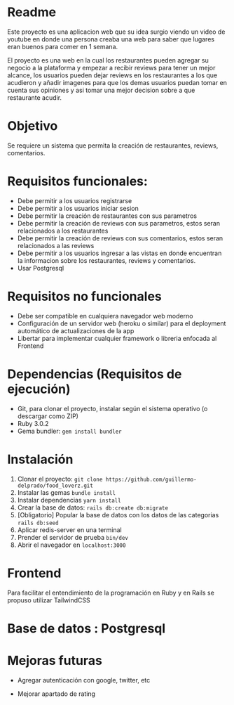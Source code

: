 # Readme
Este proyecto es una aplicacion web que su idea surgio viendo un video de youtube en donde una persona creaba una web para saber que lugares eran buenos para comer en 1 semana.

El proyecto es una web en la cual los restaurantes pueden agregar su negocio a la plataforma y empezar a recibir reviews para tener un mejor alcance, los usuarios pueden dejar reviews en los restaurantes a los que acudieron y añadir imagenes para que los demas usuarios puedan tomar en cuenta sus opiniones y asi tomar una mejor decision sobre a que restaurante acudir.

# Objetivo
Se requiere un sistema que permita la creación de restaurantes, reviews, comentarios.

# Requisitos funcionales:
- Debe permitir a los usuarios registrarse
- Debe permitir a los usuarios iniciar sesion
- Debe permitir la creación de restaurantes con sus parametros
- Debe permitir la creación de reviews con sus parametros, estos seran relacionados a los restaurantes
- Debe permitir la creación de reviews con sus comentarios, estos seran relacionados a las reviews
- Debe permitir a los usuarios ingresar a las vistas en donde encuentran la informacion sobre los restaurantes, reviews y comentarios.
- Usar Postgresql

# Requisitos no funcionales
- Debe ser compatible en cualquiera navegador web moderno
- Configuración de un servidor web (heroku o similar) para el deployment automático de actualizaciones de la app
- Libertar para implementar cualquier framework o libreria enfocada al Frontend


# Dependencias (Requisitos de ejecución)
- Git, para clonar el proyecto, instalar según el sistema operativo (o descargar como ZIP)
- Ruby 3.0.2
- Gema bundler: `gem install bundler`

# Instalación
1. Clonar el proyecto: `git clone https://github.com/guillermo-delprado/food_loverz.git`
2. Instalar las gemas `bundle install`
3. Instalar dependencias `yarn install`
4. Crear la base de datos: `rails db:create db:migrate`
5. [Obligatorio] Popular la base de datos con los datos de las categorias `rails db:seed`
6. Aplicar redis-server en una terminal
7. Prender el servidor de prueba `bin/dev`
8. Abrir el navegador en `localhost:3000`


# Frontend
Para facilitar el entendimiento de la programación en Ruby y en Rails se propuso utilizar TailwindCSS

# Base de datos : Postgresql


# Mejoras futuras
- Agregar autenticación con google, twitter, etc

- Mejorar apartado de rating 



